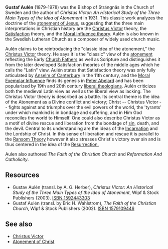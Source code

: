 **Gustaf Aulén** (1879-1978) was the Bishop of Strängnäs in the
Church of Sweden and the author of
*Christus Victor: An Historical Study of the Three Main Types of the Idea of Atonement*
in 1931. This classic work analyzes the doctrine of the
[atonement of Jesus](Atonement_of_Jesus "Atonement of Jesus"),
suggesting that the three main interpretations in Christian history
are the [Christus Victor](Christus_Victor "Christus Victor")
theory, the
[Satisfaction](Satisfaction_theory_of_the_atonement "Satisfaction theory of the atonement")
theory, and the
[Moral Influence theory](Atonement_of_Christ "Atonement of Christ").
Aulén is also known in the Swedish Lutheran Church as a composer of
widely used church music.

Aulén claims to be reintroducing the "classic idea of the
atonement," the
[Christus Victor](Christus_Victor "Christus Victor") theory. He
says it is the "classic" view of the
[atonement](Atonement "Atonement") reflecting the Early
[Church Fathers](Church_Fathers "Church Fathers") as well as
Scripture and distinguishes it from the later developed
Satisfaction theories of the middle ages which he calls the "Latin"
view. Aulén states that Satisfaction theory was only fully
articulated by
[Anselm of Canterbury](Anselm_of_Canterbury "Anselm of Canterbury")
in the 11th century, and the
[Moral Exemplar Influence](Moral_Influence_theory "Moral Influence theory")
finds its genesis in
[Peter Abelard](http://www.wikipedia.org/wiki/Peter_Abelard "wikipedia:Peter Abelard")
and has been popularized by 19th and 20th century
[liberal theologians](Liberalism "Liberalism"). Aulén criticizes
both the medieval Latin view as well as the liberal view as
lacking. The Christus Victor theory is described as a battle. Its
central theme is the idea of the Atonement as a Divine conflict and
victory; Christ -- Christus Victor -- fights against and triumphs
over the evil powers of the world, the 'tyrants' under which
mankind is in bondage and suffering, and in Him God reconciles the
world to Himself. One could also describe Christus Victor as a
motif of divine rescue and liberation from the bondage of
[sin](Sin "Sin"), death, and the devil. Central to its
understanding are the ideas of the
[Incarnation](Incarnation "Incarnation") and the Lordship of
Christ. In this sense of liberation and rescue it is parallel to
the [Ransom Theory](Atonement_of_Christ "Atonement of Christ")
however it also stresses Christ's victory over sin and is thus
centered in the idea of the
[Resurrection.](Resurrection_of_Jesus "Resurrection of Jesus")

Aulen also authored *The Faith of the Christian Church* and
*Reformation And Catholicity*.

## Resources

-   Gustav Aulén (transl. by A. G. Herber),
    *Christus Victor: An Historical Study of the Three Main Types of the Idea of Atonement*,
    Wipf & Stock Publishers (2003).
    [ISBN 1592443303](http://www.theopedia.com/Special:BookSources/1592443303)
-   Gustaf Aulén (transl. by Eric H. Wahlstrom),
    *The Faith of the Christian Church*, Wipf & Stock Publishers
    (2002).
    [ISBN 1579109446](http://www.theopedia.com/Special:BookSources/1579109446)

## See also

-   [Christus Victor](Christus_Victor "Christus Victor")
-   [Atonement of Christ](Atonement_of_Christ "Atonement of Christ")



